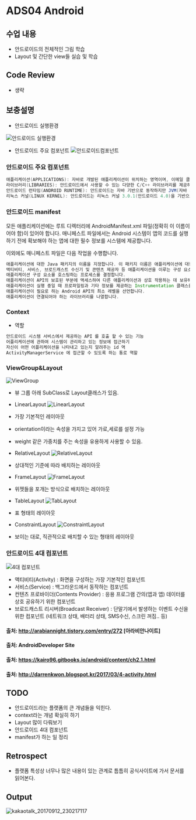 # ADS04 Android

## 수업 내용

- 안드로이드의 전체적인 그림 학습
- Layout 및 간단한 view들 실습 및 학습 

## Code Review

- 생략

## 보충설명

- 안드로이드 실행환경

![안드로이드 실행환경](https://kairo96.gitbooks.io/android/content/pic1/pic2.png)

- 안드로이드 주요 컴포넌트
![안드로이드컴포넌트](https://kairo96.gitbooks.io/android/content/pic1/pic3.png)

### 안드로이드 주요 컴포넌트

```Java
애플리케이션(APPLICATIONS): 자바로 개발된 애플리케이션이 위치하는 영역이며, 이메일 클라이언트, SMS 프로그램, 달력, 지도, 브라우저, 주소록 등의 애플리케이션이 탑재되어 있다. 또한 우리가 자바로 개발한 애플리케이션이 탑재되는 영역이 바로 여기이다. 애플리케이션 프레임워크(APPLICATION FRAMEWORK): 애플리케이션 프레임워크는 애플리케이션을 개발하기 위해 필요한 각종 API를 제공하는 영역이다. 이 영역에 있는 각종 API를 사용하면 화면에 버튼이나 텍스트 등을 표현하거나 주소록 같은 다른 애플리케이션의 데이터를 사용할 수도 있다. 또한 이미지, 문자열 등의 여러 데이터를 접근하거나 애플리케이션의 생명주기(lifecycle)를 관리하는 API도 이 영역에서 제공한다.
라이브러리(LIBRARIES): 안드로이드에서 사용할 수 있는 다양한 C/C++ 라이브러리를 제공하는 영역이다. 이 영역의 라이브러리는 모두 애플리케이션 프레임워크를 통해 개발자가 사용할 수 있게 하고 있다. BSD(버클리 소프트웨어 배포판)를 기반으로 한 표준 C 시스템 라이브러리가 임베디드 리눅스 기반의 디바이스에 맞게 수정되어 있으며, PacketVideo의 OpenCore를 기반으로 한 미디어 라이브러리는 MPEG4, H.264, MP3, AAC, AMR, JPG, PNG 등의 파일들을 지원한다. 서피스 매니저(surface manager)는 2D, 3D 그래픽를 지원하며, WebKit은 브라우저 기능을 지원한다. 그리고 임베디드용으로 개발된 데이터베이스 엔진인 SQLite(에스큐엘라이트)를 제공하고 있다.
안드로이드 런타임(ANDROID RUNTIME): 안드로이드는 자바 기반으로 동작하지만 JVM(자바 가상 머신, Java Virtual Machine)을 그대로 사용하지 않고 DVM(달빅 가상 머신, Dalvik Virtual Machine)을 사용하고 있다. 그래서 작성된 소스 코드(.java)는 자바 컴파일러에 의해 클래스 파일(.class)로 컴파일되며, 클래스 파일은 DX 컴파일러에 달빅 바이트 코드로 변환되며 달빅 실행파일(.dex, Dalvik Executable)과 최적화된 달빅 실행파일(.odex, Optimized Dalvik Executable)로 저장된다. 이 파일들은 안드로이드 기기에서 실행되기 그리고 달빅은 메모리가 작은 소형 기기에서도 효율적으로 동작할 수 있도록 최적화되어 있다. 참고로 안드로이드 4.4(킷캣) 이전에는 Dalvik 기반이었지만 4.4에서는 ART가 새롭게 도입되었으며 안드로이드 5.0(롤리팝)부터는 ART 기반으로 변경되었다.
리눅스 커널(LINUX KERNEL): 안드로이드는 리눅스 커널 3.0.1(안드로이드 4.0)을 기반으로 하며, 이를 통해 보안, 메모리 관리, 프로세스 관리, 네트워크 스택과 각종 드라이버를 제공한다.
```

### 안드로이드 manifest

모든 애플리케이션에는 루트 디렉터리에 AndroidManifest.xml 파일(정확히 이 이름이어야 함)이 있어야 합니다. 매니페스트 파일에서는 Android 시스템이 앱의 코드를 실행하기 전에 확보해야 하는 앱에 대한 필수 정보를 시스템에 제공합니다.

이외에도 매니페스트 파일은 다음 작업을 수행합니다.

```Java
애플리케이션에 대한 Java 패키지의 이름을 지정합니다. 이 패키지 이름은 애플리케이션에 대한 고유한 식별자 역할을 합니다.
액티비티, 서비스, 브로드캐스트 수신기 및 콘텐츠 제공자 등 애플리케이션을 이루는 구성 요소를 설명합니다. 또한, 각 구성 요소를 구현하는 클래스의 이름을 지정하고 클래스가 처리할 수 있는 해당 기능(예: Intent 메시지)을 게시합니다. 이러한 선언은 Android 시스템에 구성 요소와 구성 요소가 실행될 수 있는 조건을 알립니다.
애플리케이션 구성 요소를 호스팅하는 프로세스를 결정합니다.
애플리케이션이 API의 보호된 부분에 액세스하여 다른 애플리케이션과 상호 작용하는 데 보유해야 하는 권한을 선언합니다. 또한, 다른 애플리케이션이 이 애플리케이션의 구성 요소와 상호작용하기 위해 보유해야 하는 권한도 선언합니다.
애플리케이션이 실행 중일 때 프로파일링과 기타 정보를 제공하는 Instrumentation 클래스를 나열합니다. 이러한 선언은 애플리케이션이 개발 중인 동안에만 매니페스트에 존재하고, 애플리케이션이 게시되기 전에 삭제됩니다.
애플리케이션이 필요로 하는 Android API의 최소 레벨을 선언합니다.
애플리케이션이 연결되어야 하는 라이브러리를 나열합니다.
```

### Context
- 역할
```Java
안드로이드 시스템 서비스에서 제공하는 API 를 호출 할 수 있는 기능
어플리케이션에 관하여 시스템이 관리하고 있는 정보에 접근하기
자신이 어떤 어플리케이션을 나타내고 있는지 알려주는 id 역
ActivityManagerService 에 접근할 수 있도록 하는 통로 역할 
```

### ViewGroup&Layout

![ViewGroup](http://cfile1.uf.tistory.com/image/27212739579842F60C807B)

- 뷰 그룹 아래 SubClass로 Layout클래스가 있음.

- LinearLayout
![LinearLayout](http://cfile8.uf.tistory.com/image/231D1039579842EA1167A1)
- 가장 기본적인 레이아웃
- orientation이라는 속성을 가지고 있어 가로,세로를 설정 가능
- weight 같은 가중치를 주는 속성을 유용하게 사용할 수 있음.

- RelativeLayout
![RelativeLayout](http://cfile22.uf.tistory.com/image/26172D39579842F517DF63)
- 상대적인 기준에 따라 배치하는 레이아웃


- FrameLayout
![FrameLayout](http://cfile5.uf.tistory.com/image/24147B39579842E9191D80)
- 위젯들을 포개는 방식으로 배치하는 레이아웃

- TableLayout
![TabLayout](http://cfile1.uf.tistory.com/image/240C6E39579842F522DEBD)
- 표 형태의 레이아웃

- ConstraintLayout
![ConstraintLayout](http://leaks.wanari.com/wp-content/uploads/2016/05/editor-1.png)
- 보이는 대로, 직관적으로 배치할 수 있는 형태의 레이아웃

### 안드로이드 4대 컴포넌트

![4대 컴포넌트](https://4.bp.blogspot.com/-_1qHjQ5Ltu0/WM0Kw0kVnpI/AAAAAAAABW4/d1uCwYFPHOUThan80Gd5_6cj9yjamaziACEw/s640/components.png)

- 액티비티(Activity) : 화면을 구성하는 가장 기본적인 컴포넌트
- 서비스(Service) : 백그라운드에서 동작하는 컴포넌트
- 컨텐츠 프로바이더(Contents Provider) : 응용 프로그램 간의(앱과 앱) 데이터를 상호 공유하기 위한 컴포넌트
- 브로드캐스트 리시버(Broadcast Receiver) : 단말기에서 발생하는 이벤트 수신을 위한 컴포넌트 (네트워크 상태, 배터리 상태, SMS수신, 스크린 꺼짐.. 등)



#### 출처: http://arabiannight.tistory.com/entry/272 [아라비안나이트]
#### 출처: AndroidDeveloper Site
#### 출처: https://kairo96.gitbooks.io/android/content/ch2.1.html
#### 출처: http://darrenkwon.blogspot.kr/2017/03/4-activity.html

## TODO

- 안드로이드라는 플랫폼의 큰 개념들을 익힌다.
- context라는 개념 확실히 하기
- Layout 많이 다뤄보기
- 안드로이드 4대 컴포넌트 
- manifest가 하는 일 정리

## Retrospect

- 플랫폼 특성상 너무나 많은 내용이 있는 관계로 틈틈히 공식사이트에 가서 문서를 읽어본다.

## Output
![kakaotalk_20170912_230217117](https://user-images.githubusercontent.com/31605792/30330290-a7c92768-980f-11e7-8494-3c870c661c73.jpg)

